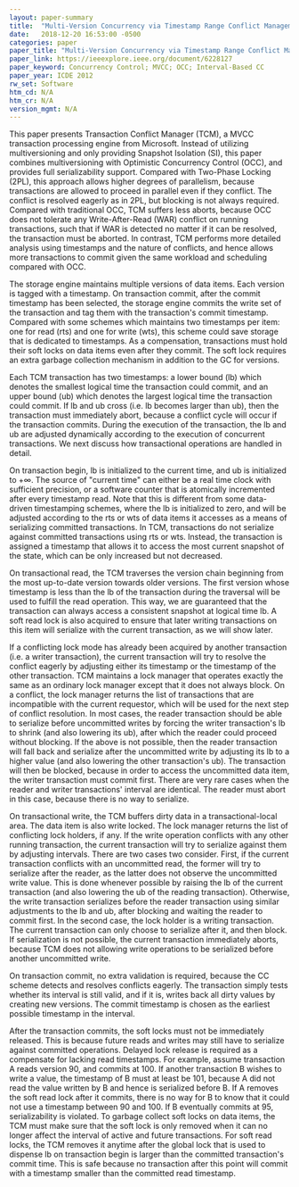 ```yaml
---
layout: paper-summary
title:  "Multi-Version Concurrency via Timestamp Range Conflict Management"
date:   2018-12-20 16:53:00 -0500
categories: paper
paper_title: "Multi-Version Concurrency via Timestamp Range Conflict Management"
paper_link: https://ieeexplore.ieee.org/document/6228127
paper_keyword: Concurrency Control; MVCC; OCC; Interval-Based CC
paper_year: ICDE 2012
rw_set: Software
htm_cd: N/A
htm_cr: N/A
version_mgmt: N/A
---
```


This paper presents Transaction Conflict Manager (TCM), a MVCC transaction processing engine from Microsoft. 
Instead of utilizing multiversioning and only providing Snapshot Isolation (SI), this paper combines multiversioning 
with Optimistic Concurrency Control (OCC), and provides full serializability support. Compared with Two-Phase Locking (2PL), 
this approach allows higher degrees of parallelism, because transactions are allowed to proceed in parallel even if they conflict. 
The conflict is resolved eagerly as in 2PL, but blocking is not always required. Compared with traditional OCC, TCM 
suffers less aborts, because OCC does not tolerate any Write-After-Read (WAR) conflict on running transactions, such that
if WAR is detected no matter if it can be resolved, the transaction must be aborted. In contrast, TCM performs more detailed 
analysis using timestamps and the nature of conflicts, and hence allows more transactions to commit given the same workload
and scheduling compared with OCC.

The storage engine maintains multiple versions of data items. Each version is tagged with a timestamp. On transaction
commit, after the commit timestamp has been selected, the storage engine commits the write set of the transaction and 
tag them with the transaction's commit timestamp. Compared with some schemes which maintains two timestamps per item: 
one for read (rts) and one for write (wts), this scheme could save storage that is dedicated to timestamps. As a compensation,
transactions must hold their soft locks on data items even after they commit. The soft lock requires an extra garbage collection
mechanism in addition to the GC for versions.

Each TCM transaction has two timestamps: a lower bound (lb) which denotes the smallest logical time the transaction could commit,
and an upper bound (ub) which denotes the largest logical time the transaction could commit. If lb and ub cross (i.e. lb becomes 
larger than ub), then the transaction must immediately abort, because a conflict cycle will occur if the transaction commits. 
During the execution of the transaction, the lb and ub are adjusted dynamically according to the execution of concurrent 
transactions. We next discuss how transactional operations are handled in detail.

On transaction begin, lb is initialized to the current time, and ub is initialized to +&infin;. The source of "current time"
can either be a real time clock with sufficient precision, or a software counter that is atomically incremented after every
timestamp read. Note that this is different from some data-driven timestamping schemes, where the lb is initialized to 
zero, and will be adjusted according to the rts or wts of data items it accesses as a means of serializing committed 
transactions. In TCM, transactions do not serialize against committed transactions using rts or wts. Instead, the transaction
is assigned a timestamp that allows it to access the most current snapshot of the state, which can be only increased but 
not decreased. 

On transactional read, the TCM traverses the version chain beginning from the most up-to-date version towards older versions. 
The first version whose timestamp is less than the lb of the transaction during the traversal will be used to fulfill the read
operation. This way, we are guaranteed that the transaction can always access a consistent snapshot at logical time lb.
A soft read lock is also acquired to ensure that later writing transactions on this item will serialize with the current transaction,
as we will show later. 

If a conflicting lock mode has already been acquired by another transaction (i.e. a writer transaction), the current transaction
will try to resolve the conflict eagerly by adjusting either its timestamp or the timestamp of the other transaction. 
TCM maintains a lock manager that operates exactly the same as an ordinary lock manager except that it does not always block.
On a conflict, the lock manager returns the list of transactions that are incompatible with the current requestor, which 
will be used for the next step of conflict resolution. In most cases, the reader transaction should be able to serialize before 
uncommitted writes by forcing the writer transaction's lb to shrink (and also lowering its ub), after which the reader could 
proceed without blocking. If the above is not possible, then the reader transaction will fall back and serialize after the 
uncommitted write by adjusting its lb to a higher value (and also lowering the other transaction's ub). The transaction
will then be blocked, because in order to access the uncommitted data item, the writer transaction must commit first.
There are very rare cases when the reader and writer transactions' interval are identical. The reader must abort in this
case, because there is no way to serialize.

On transactional write, the TCM buffers dirty data in a transactional-local area. The data item is also write locked.
The lock manager returns the list of conflicting lock holders, if any. If the write operation conflicts with any other 
running transaction, the current transaction will try to serialize against them by adjusting intervals. There are two cases 
two consider. First, if the current transaction conflicts with an uncommitted read, the former will try to serialize 
after the reader, as the latter does not observe the uncommitted write value. This is done whenever possible by raising 
the lb of the current transaction (and also lowering the ub of the reading transaction). Otherwise, the write transaction
serializes before the reader transaction using similar adjustments to the lb and ub, after blocking and waiting the 
reader to commit first. In the second case, the lock holder is a writing transaction. The current transaction can only choose
to serialize after it, and then block. If serialization is not possible, the current transaction immediately aborts, 
because TCM does not allowing write operations to be serialized before another uncommitted write.

On transaction commit, no extra validation is required, because the CC scheme detects and resolves conflicts eagerly. 
The transaction simply tests whether its interval is still valid, and if it is, writes back all dirty values by creating 
new versions. The commit timestamp is chosen as the earliest possible timestamp in the interval. 

After the transaction commits, the soft locks must not be immediately released. This is because future reads and writes 
may still have to serialize against committed operations. Delayed lock release is required as a compensate for lacking
read timestamps. For example, assume transaction A reads version 90, and commits at 100. If another transaction B wishes 
to write a value, the timestamp of B must at least be 101, because A did not read the value written by B and hence 
is serialized before B. If A removes the soft read lock after it commits, there is no way for B to know that it could not 
use a timestamp between 90 and 100. If B eventually commits at 95, serializability is violated. To garbage collect
soft locks on data items, the TCM must make sure that the soft lock is only removed when it can no longer affect the 
interval of active and future transactions. For soft read locks, the TCM removes it anytime after the 
global lock that is used to dispense lb on transaction begin is larger than the committed transaction's commit time.
This is safe because no transaction after this point will commit with a timestamp smaller than the committed read
timestamp.